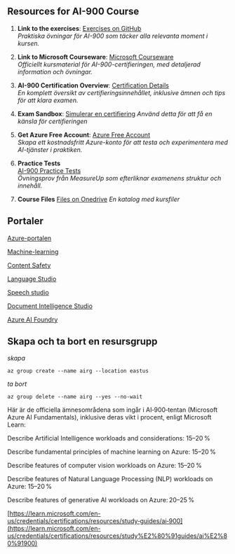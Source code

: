 ## Resources for AI-900 Course

1. **Link to the exercises**: [Exercises on GitHub](https://github.com/MicrosoftLearning/mslearn-ai-fundamentals?tab=readme-ov-file)  
   _Praktiska övningar för AI-900 som täcker alla relevanta moment i kursen._

2. **Link to Microsoft Courseware**: [Microsoft Courseware](https://learn.microsoft.com/en-us/training/courses/ai-900t00)  
   _Officiellt kursmaterial för AI-900-certifieringen, med detaljerad information och övningar._

3. **AI-900 Certification Overview**: [Certification Details](https://learn.microsoft.com/en-us/certifications/exams/ai-900)  
   _En komplett översikt av certifieringsinnehållet, inklusive ämnen och tips för att klara examen._

4. **Exam Sandbox**: [Simulerar en certifiering](https://www.starttest.com/ITDVersions/24.2.0.0/ITDStart.aspx?SVC=9724cdd7-d4cf-45b6-9d2d-d66bc60ffa83&Json=1)
   _Använd detta för att få en känsla för certifieringen_

5. **Get Azure Free Account**: [Azure Free Account](https://azure.microsoft.com/free/)  
   _Skapa ett kostnadsfritt Azure-konto för att testa och experimentera med AI-tjänster i praktiken._

6. **Practice Tests**  
   [AI-900 Practice Tests](https://www.measureup.com/catalogsearch/result/?q=ai900)  
   _Övningsprov från MeasureUp som efterliknar examenens struktur och innehåll._
   
7. **Course Files**
   [Files on Onedrive](https://1drv.ms/f/c/fb5c7f8b8caa2fb7/Es30hfyFNM9OnF9U_Az-GGgBHED3B0VFCm5NAW2Lma_Yog?e=youAuA)
   _En katalog med kursfiler_

## Portaler

[Azure-portalen](https://portal.azure.com/#home)

[Machine-learning](https://ml.azure.com/?azure-portal=true)

[Content Safety](https://contentsafety.cognitive.azure.com/?azure-portal=true)

[Language Studio](https://language.cognitive.azure.com/?azure-portal=true)

[Speech studio](https://speech.microsoft.com/)

[Document Intelligence Studio](https://formrecognizer.appliedai.azure.com/studio)

[Azure AI Foundry](https://ai.azure.com/)

## Skapa och ta bort en resursgrupp

_skapa_

``
az group create --name airg --location eastus
``

_ta bort_

``
az group delete --name airg --yes --no-wait
``


Här är de officiella ämnesområdena som ingår i AI‑900‑tentan (Microsoft Azure AI Fundamentals), inklusive deras vikt i procent, enligt Microsoft Learn:

Describe Artificial Intelligence workloads and considerations: 15–20 %

Describe fundamental principles of machine learning on Azure: 15–20 %

Describe features of computer vision workloads on Azure: 15–20 %

Describe features of Natural Language Processing (NLP) workloads on Azure: 15–20 %

Describe features of generative AI workloads on Azure: 20–25 % 

[https://learn.microsoft.com/en-us/credentials/certifications/resources/study‑guides/ai‑900](https://learn.microsoft.com/en-us/credentials/certifications/resources/study%E2%80%91guides/ai%E2%80%91900)






